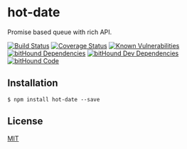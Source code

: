 # hot-date
Promise based queue with rich API.

[![Build Status](https://travis-ci.org/lividum/hot-date.svg?branch=master)](https://travis-ci.org/lividum/hot-date)
[![Coverage Status](https://coveralls.io/repos/github/lividum/hot-date/badge.svg?branch=master)](https://coveralls.io/github/lividum/hot-date?branch=master)
[![Known Vulnerabilities](https://snyk.io/test/npm/name/badge.svg)](https://snyk.io/test/npm/name)
[![bitHound Dependencies](https://www.bithound.io/github/lividum/hot-date/badges/dependencies.svg)](https://www.bithound.io/github/lividum/hot-date/master/dependencies/npm)
[![bitHound Dev Dependencies](https://www.bithound.io/github/lividum/hot-date/badges/devDependencies.svg)](https://www.bithound.io/github/lividum/hot-date/master/dependencies/npm)
[![bitHound Code](https://www.bithound.io/github/lividum/hot-date/badges/code.svg)](https://www.bithound.io/github/lividum/hot-date)

## Installation

```$ npm install hot-date --save```

## License
[MIT](https://github.com/lividum/hot-date/blob/master/LICENSE)
